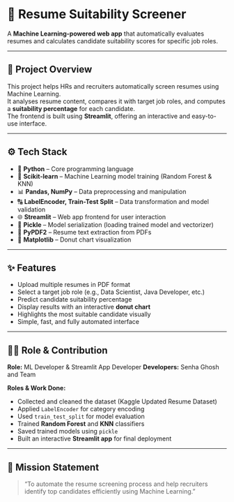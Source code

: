# 💼 Resume Suitability Screener

A **Machine Learning-powered web app** that automatically evaluates resumes and calculates candidate suitability scores for specific job roles.

---

## 🧾 Project Overview
This project helps HRs and recruiters automatically screen resumes using Machine Learning.  
It analyses resume content, compares it with target job roles, and computes a **suitability percentage** for each candidate.  
The frontend is built using **Streamlit**, offering an interactive and easy-to-use interface.

---

## ⚙️ Tech Stack
- 🐍 **Python** – Core programming language  
- 🧠 **Scikit-learn** – Machine Learning model training (Random Forest & KNN)  
- 📊 **Pandas, NumPy** – Data preprocessing and manipulation  
- 🔠 **LabelEncoder, Train-Test Split** – Data transformation and model validation  
- 🌐 **Streamlit** – Web app frontend for user interaction  
- 🧩 **Pickle** – Model serialization (loading trained model and vectorizer)  
- 📄 **PyPDF2** – Resume text extraction from PDFs  
- 🎨 **Matplotlib** – Donut chart visualization  

---

## ✨ Features
- Upload multiple resumes in PDF format  
- Select a target job role (e.g., Data Scientist, Java Developer, etc.)  
- Predict candidate suitability percentage  
- Display results with an interactive **donut chart**  
- Highlights the most suitable candidate visually  
- Simple, fast, and fully automated interface  

---

## 👩‍💻 Role & Contribution 
**Role:** ML Developer & Streamlit App Developer 
**Developers:** Senha Ghosh and Team

**Roles & Work Done:**  
- Collected and cleaned the dataset (Kaggle Updated Resume Dataset)  
- Applied `LabelEncoder` for category encoding  
- Used `train_test_split` for model evaluation  
- Trained **Random Forest** and **KNN** classifiers  
- Saved trained models using `pickle`  
- Built an interactive **Streamlit app** for final deployment  

---

## 🎯 Mission Statement
> “To automate the resume screening process and help recruiters identify top candidates efficiently using Machine Learning.”
